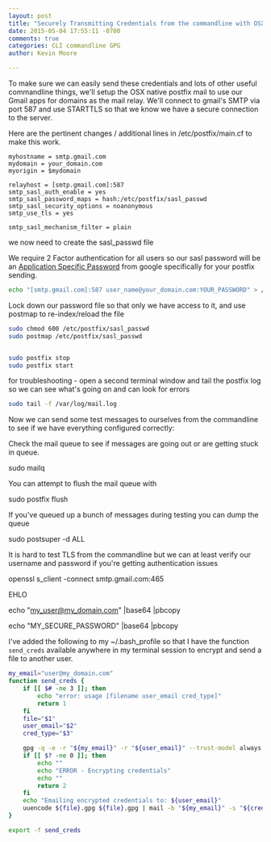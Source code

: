 ```yaml
---
layout: post
title: "Securely Transmitting Credentials from the commandline with OSX & gmail"
date: 2015-05-04 17:55:11 -0700
comments: true
categories: CLI commandline GPG
author: Kevin Moore

---
```


To make sure we can easily send these credentials and lots of other useful commandline things, we'll setup the OSX native postfix mail to use our Gmail apps for domains as the mail relay.  We'll connect to gmail's SMTP via port 587 and use STARTTLS so that we know we have a secure connection to the server.

Here are the pertinent changes / additional lines in /etc/postfix/main.cf to make this work.

```postfix
myhostname = smtp.gmail.com
mydomain = your_domain.com
myorigin = $mydomain

relayhost = [smtp.gmail.com]:587
smtp_sasl_auth_enable = yes
smtp_sasl_password_maps = hash:/etc/postfix/sasl_passwd
smtp_sasl_security_options = noanonymous
smtp_use_tls = yes

smtp_sasl_mechanism_filter = plain
```

we now need to create the sasl_passwd file

We require 2 Factor authentication for all users so our sasl password will be an [Application Specific Password](https://support.google.com/accounts/answer/185833?hl=en) from google specifically for your postfix sending.

```bash
echo "[smtp.gmail.com]:587 user_name@your_domain.com:YOUR_PASSWORD" > /etc/postfix/sasl_passwd
```

Lock down our password file so that only we have access to it, and use postmap to re-index/reload the file

```bash
sudo chmod 600 /etc/postfix/sasl_passwd
sudo postmap /etc/postfix/sasl_passwd


sudo postfix stop
sudo postfix start
```

for troubleshooting - open a second terminal window and tail the postfix log so we can see what's going on and can look for errors

```bash
sudo tail -f /var/log/mail.log
```

Now we can send some test messages to ourselves from the commandline to see if we have everything configured correctly:


Check the mail queue to see if messages are going out or are getting stuck in queue.

sudo mailq

You can attempt to flush the mail queue with

sudo postfix flush


If you've queued up a bunch of messages during testing you can dump the queue

sudo postsuper -d ALL


It is hard to test TLS from the commandline but we can at least verify our username and password if you're getting authentication issues

openssl s_client -connect smtp.gmail.com:465

EHLO

echo "my_user@my_domain.com" |base64 |pbcopy

<Paste this into your terminal session>

echo "MY_SECURE_PASSWORD" |base64 |pbcopy

<Paste this into your terminal session>

I've added the following to my ~/.bash_profile so that I have the function `send_creds` available anywhere in my terminal session to encrypt and send a file to another user.

```bash
my_email="user@my_domain.com"
function send_creds {
    if [[ $# -ne 3 ]]; then
        echo "error: usage [filename user_email cred_type]"
        return 1
    fi
    file="$1"
    user_email="$2"
    cred_type="$3"

    gpg -q -e -r "${my_email}" -r "${user_email}" --trust-model always "${file}"
    if [[ $? -ne 0 ]]; then
        echo ""
        echo "ERROR - Encrypting credentials"
        echo ""
        return 2
    fi
    echo "Emailing encrypted credentials to: ${user_email}"
    uuencode ${file}.gpg ${file}.gpg | mail -b "${my_email}" -s "${cred_type} Credentials" ${user_email}
}

export -f send_creds
```
